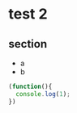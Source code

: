 test 2
==========

section
----------

- a
- b

```javascript
(function(){
  console.log(1);
})
```
